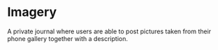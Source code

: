 # Imagery
A private journal where users are able to post pictures taken from their phone gallery together with a description.
